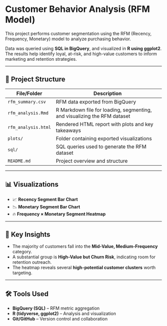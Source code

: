 # Customer Behavior Analysis (RFM Model)

This project performs customer segmentation using the RFM (Recency, Frequency, Monetary) model to analyze purchasing behavior.

Data was queried using **SQL in BigQuery**, and visualized in **R using ggplot2**. The results help identify loyal, at-risk, and high-value customers to inform marketing and retention strategies.

---

## 📁 Project Structure

| File/Folder                  | Description |
|-----------------------------|-------------|
| `rfm_summary.csv`           | RFM data exported from BigQuery |
| `rfm_analysis.Rmd`          | R Markdown file for loading, segmenting, and visualizing the RFM dataset |
| `rfm_analysis.html`         | Rendered HTML report with plots and key takeaways |
| `plots/`                    | Folder containing exported visualizations |
| `sql/`                      | SQL queries used to generate the RFM dataset |
| `README.md`                 | Project overview and structure |

---

## 📊 Visualizations

- 📈 **Recency Segment Bar Chart**
- 📉 **Monetary Segment Bar Chart**
- 🔥 **Frequency × Monetary Segment Heatmap**

---

## 🧠 Key Insights

- The majority of customers fall into the **Mid-Value, Medium-Frequency** category.
- A substantial group is **High-Value but Churn Risk**, indicating room for retention outreach.
- The heatmap reveals several **high-potential customer clusters** worth targeting.

---

## 🛠 Tools Used

- **BigQuery (SQL)** – RFM metric aggregation
- **R (tidyverse, ggplot2)** – Analysis and visualization
- **Git/GitHub** – Version control and collaboration
